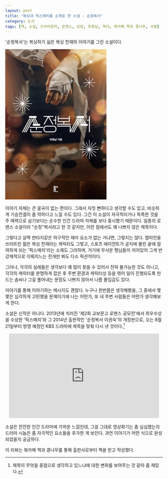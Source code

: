 ```yaml
---
layout: post
title: "복싱과 픽스매치를 소재로 한 소설 - 순정복서"
category: 도서
tags: [책, 소설, 드라마원작, 로맨스, 성장, 추종남, 북다, 북카페 책과 콩나무, 서평]
---
```


'순정복서'는
복싱하기 싫은 복싱 천재의 이야기를 그린 소설이다.

![표지](/images/book/lovely-boxer-book-h480.jpg)

이야기 자체는 큰 굴곡이 없는 편이다.
그래서 자칫 뻔하다고 생각할 수도 있고,
비슷하게 기승전결이 좀 약하다고 느낄 수도 있다.
그건 이 소설이 자극적이거나 독특한 것을 주 매력으로 삼기보다는
순수한 인간 드라마 자체를 보다 중시했기 때문이다.
일종의 로맨스 소설이라 "순정"복서라고 한 것 같지만,
이런 점에서도 꽤 나쁘지 않은 제목이다.

그렇다고 살짝 판타지같은 허구적인 재미 요소가 없는 거냐면, 그렇지는 않다.
챔피언을 쓰러뜨린 젊은 복싱 천재라는 캐릭터도 그렇고,
스포츠 에이전트가 궁지에 몰린 끝에 참여하게 되는 '픽스매치'라는 소재도 그러하며,
거기에 무서운 형님들이 끼어있어 그게 반강제적으로 이뤄지느는 전개만 봐도 다소 픽션적이다.

그러나, 각각의 실례들은 생각보다 꽤 많이 찾을 수 있어서 전혀 불가능한 것도 아니고,
각각의 캐릭터를 분명하게 잡은 후 주변 환경과 캐릭터성 등을 엮어 일이 진행되도록 만드는 솜씨나
그걸 풀어내는 문장도 나쁘지 않아서 나름 몰입감도 있다.

이야기를 통해 이야기하는 메시지도 괜찮다.
누구나 한번쯤은 생각해봤을, 그 중에서 몇몇은 심각하게 고민했을 문제이기에
나는 어떤가, 또 내 주변 사람들은 어떤가 생각해보게 한다.

소설은 신작은 아니다.
2013년에 치러진 '제2회 교보문고 로맨스 공모전'에서 최우수상을 수상한 '픽스매치'와
그 2014년 출판작인 '순정복서 이권숙'의 개정판으로,
오는 8월 21일부터 방영 예정인 KBS 드라마에 제목을 맞춰 다시 낸 것이다.[^1]

[^1]: 제목이 무엇을 중점으로 생각하고 있느냐에 대한 변화를 보여주는 것 같아 좀 재밌다.

<center><iframe width="480" height="270" src="https://www.youtube.com/embed/mDl_aM8D00I" title="전설의 복서들 : 이권숙을 말하다(순정복서 북트레일러)" frameborder="0" allow="accelerometer; autoplay; clipboard-write; encrypted-media; gyroscope; picture-in-picture; web-share" allowfullscreen></iframe></center>

소설은 잔잔한 인간 드라마에 가까운 느낌인데,
그걸 그대로 영상화기는 좀 심심했는지 드라마 시놉은 좀 자극적인 요소들을 추가한 게 보인다.
과연 이야기가 어떤 식으로 완성되었을지 궁금하다.



<div class="im im-info">
이 리뷰는 북카페 책과 콩나무를 통해 출판사로부터 책을 받고 작성했다.
</div>
